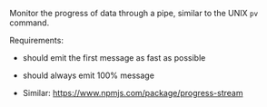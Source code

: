 Monitor the progress of data through a pipe, similar to the UNIX `pv` command.

Requirements:

- should emit the first message as fast as possible
- should always emit 100% message

- Similar: https://www.npmjs.com/package/progress-stream
